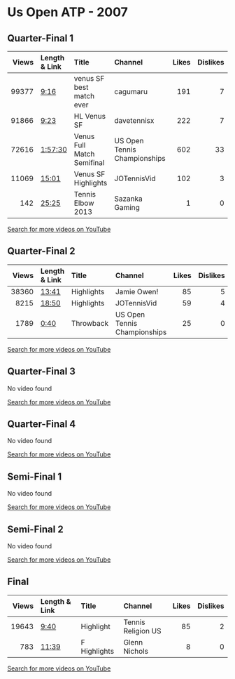 
# Us Open ATP - 2007
    
## Quarter-Final 1
|   Views | Length & Link                                          | Title                           | Channel                      |   Likes |   Dislikes |
|--------:|:-------------------------------------------------------|:--------------------------------|:-----------------------------|--------:|-----------:|
|   99377 | [9:16](https://www.youtube.com/watch?v=VPPjAAPHuIQ)    | venus  SF  best match ever      | cagumaru                     |     191 |          7 |
|   91866 | [9:23](https://www.youtube.com/watch?v=r48_-il0QWc)    | HL    Venus    SF               | davetennisx                  |     222 |          7 |
|   72616 | [1:57:30](https://www.youtube.com/watch?v=iloRxwsPw8o) | Venus   Full Match    Semifinal | US Open Tennis Championships |     602 |         33 |
|   11069 | [15:01](https://www.youtube.com/watch?v=POHa4VALPR8)   | Venus     SF Highlights         | JOTennisVid                  |     102 |          3 |
|     142 | [25:25](https://www.youtube.com/watch?v=fIJRP1rvC0I)   | Tennis Elbow 2013               | Sazanka Gaming               |       1 |          0 |

[Search for more videos on YouTube](https://www.youtube.com/results?search_query=%22us+open%22+%22Henin%22+%22Williams%22+%222007%22+%22highlights%22)     

## Quarter-Final 2
|   Views | Length & Link                                        | Title      | Channel                      |   Likes |   Dislikes |
|--------:|:-----------------------------------------------------|:-----------|:-----------------------------|--------:|-----------:|
|   38360 | [13:41](https://www.youtube.com/watch?v=JdQkOspHj8g) | Highlights | Jamie Owen!                  |      85 |          5 |
|    8215 | [18:50](https://www.youtube.com/watch?v=qGbAOxCqvs0) | Highlights | JOTennisVid                  |      59 |          4 |
|    1789 | [0:40](https://www.youtube.com/watch?v=X1GK-YK6h8s)  | Throwback  | US Open Tennis Championships |      25 |          0 |

[Search for more videos on YouTube](https://www.youtube.com/results?search_query=%22us+open%22+%22Williams%22+%22Jankovic%22+%222007%22+%22highlights%22)     

## Quarter-Final 3
No video found

[Search for more videos on YouTube](https://www.youtube.com/results?search_query=%22us+open%22+%22Kuznetsova%22+%22Szavay%22+%222007%22+%22highlights%22)     

## Quarter-Final 4
No video found

[Search for more videos on YouTube](https://www.youtube.com/results?search_query=%22us+open%22+%22Chakvetadze%22+%22Peer%22+%222007%22+%22highlights%22)     

## Semi-Final 1
No video found

[Search for more videos on YouTube](https://www.youtube.com/results?search_query=%22us+open%22+%22Henin%22+%22Williams%22+%222007%22+%22highlights%22)     

## Semi-Final 2
No video found

[Search for more videos on YouTube](https://www.youtube.com/results?search_query=%22us+open%22+%22Kuznetsova%22+%22Chakvetadze%22+%222007%22+%22highlights%22)     

## Final
|   Views | Length & Link                                        | Title        | Channel            |   Likes |   Dislikes |
|--------:|:-----------------------------------------------------|:-------------|:-------------------|--------:|-----------:|
|   19643 | [9:40](https://www.youtube.com/watch?v=LvjpH-dehxM)  | Highlight    | Tennis Religion US |      85 |          2 |
|     783 | [11:39](https://www.youtube.com/watch?v=GFNepJmHOAI) | F Highlights | Glenn Nichols      |       8 |          0 |

[Search for more videos on YouTube](https://www.youtube.com/results?search_query=%22us+open%22+%22Henin%22+%22Kuznetsova%22+%222007%22+%22highlights%22)     
